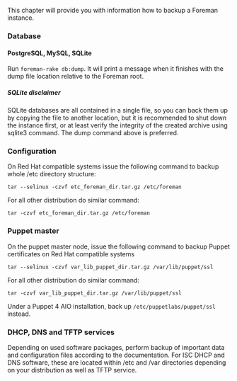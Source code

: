 
This chapter will provide you with information how to backup a Foreman
instance.

### Database

#### PostgreSQL, MySQL, SQLite

Run ```foreman-rake db:dump```. It will print a message when it finishes with the dump
file location relative to the Foreman root.

##### SQLite disclaimer

SQLite databases are all contained in a single file, so you can back them up
by copying the file to another location, but it is recommended to shut down
the instance first, or at least verify the integrity of the created archive
using sqlite3 command. The dump command above is preferred.

### Configuration

On Red Hat compatible systems issue the following command to backup whole /etc
directory structure:

    tar --selinux -czvf etc_foreman_dir.tar.gz /etc/foreman

For all other distribution do similar command:

    tar -czvf etc_foreman_dir.tar.gz /etc/foreman

### Puppet master

On the puppet master node, issue the following command to backup Puppet
certificates on Red Hat compatible systems

    tar --selinux -czvf var_lib_puppet_dir.tar.gz /var/lib/puppet/ssl

For all other distribution do similar command:

    tar -czvf var_lib_puppet_dir.tar.gz /var/lib/puppet/ssl

Under a Puppet 4 AIO installation, back up `/etc/puppetlabs/puppet/ssl` instead.

### DHCP, DNS and TFTP services

Depending on used software packages, perform backup of important data and
configuration files according to the documentation. For ISC DHCP and DNS
software, these are located within /etc and /var directories depending on your
distribution as well as TFTP service.
